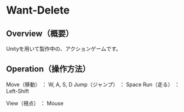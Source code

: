 # Want-Delete

## Overview（概要）
Unityを用いて製作中の、アクションゲームです。

## Operation（操作方法）
Move（移動）      ： W, A, S, D
Jump（ジャンプ）  ： Space
Run（走る）       ： Left-Shift

View（視点）      ： Mouse
